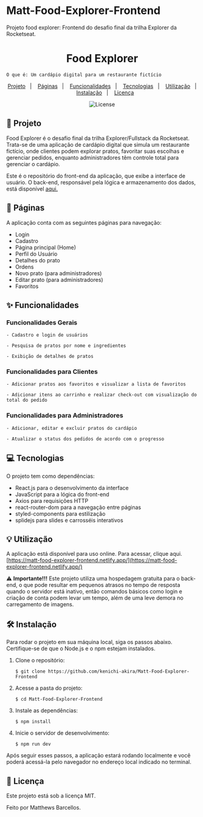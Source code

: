# Matt-Food-Explorer-Frontend
 Projeto food explorer: Frontend do desafio final da trilha Explorer da Rocketseat. 

<h1 align="center" style="text-align: center;"> Food Explorer </h1>

    O que é: Um cardápio digital para um restaurante fictício

<p align="center"> <a href="#project">Projeto</a>&nbsp;&nbsp;&nbsp;|&nbsp;&nbsp;&nbsp; <a href="#pages">Páginas</a>&nbsp;&nbsp;&nbsp;|&nbsp;&nbsp;&nbsp; <a href="#features">Funcionalidades</a>&nbsp;&nbsp;&nbsp;|&nbsp;&nbsp;&nbsp; <a href="#technologies">Tecnologias</a>&nbsp;&nbsp;&nbsp;|&nbsp;&nbsp;&nbsp; <a href="#usage">Utilização</a>&nbsp;&nbsp;&nbsp;|&nbsp;&nbsp;&nbsp; <a href="#install">Instalação</a>&nbsp;&nbsp;&nbsp;|&nbsp;&nbsp;&nbsp; <a href="#license">Licença</a> </p> <p align="center"> <img alt="License" src="https://img.shields.io/static/v1?label=license&message=MIT&color=49AA26&labelColor=000000"> </p> <h2 id="project">📁 Projeto</h2>

Food Explorer é o desafio final da trilha Explorer/Fullstack da Rocketseat. Trata-se de uma aplicação de cardápio digital que simula um restaurante fictício, onde clientes podem explorar pratos, favoritar suas escolhas e gerenciar pedidos, enquanto administradores têm controle total para gerenciar o cardápio.

Este é o repositório do front-end da aplicação, que exibe a interface de usuário. O back-end, responsável pela lógica e armazenamento dos dados, está disponível [aqui.](https://github.com/kenichi-akira/Matt-Food-Explorer-Backend/tree/main)
<h2 id="pages">📃 Páginas</h2>

A aplicação conta com as seguintes páginas para navegação:

- Login
- Cadastro
- Página principal (Home)
- Perfil do Usuário
- Detalhes do prato
- Ordens
- Novo prato (para administradores)
- Editar prato (para administradores)
- Favoritos

<h2 id="features">✨ Funcionalidades</h2>

### Funcionalidades Gerais

    - Cadastro e login de usuários
    
    - Pesquisa de pratos por nome e ingredientes
    
    - Exibição de detalhes de pratos

### Funcionalidades para Clientes

    - Adicionar pratos aos favoritos e visualizar a lista de favoritos
    
    - Adicionar itens ao carrinho e realizar check-out com visualização do total do pedido

### Funcionalidades para Administradores

    - Adicionar, editar e excluir pratos do cardápio
    
    - Atualizar o status dos pedidos de acordo com o progresso

<h2 id="technologies">💻 Tecnologias</h2>

O projeto tem como dependências:

- React.js para o desenvolvimento da interface
- JavaScript para a lógica do front-end
- Axios para requisições HTTP
- react-router-dom para a navegação entre páginas
- styled-components para estilização
- splidejs para slides e carrosséis interativos

<h2 id="usage">💡 Utilização</h2>

A aplicação está disponível para uso online. Para acessar, clique aqui. [https://matt-food-explorer-frontend.netlify.app/](https://matt-food-explorer-frontend.netlify.app/)

⚠️ **Importante!!!** Este projeto utiliza uma hospedagem gratuita para o back-end, o que pode resultar em pequenos atrasos no tempo de resposta quando o servidor está inativo, então comandos básicos como login e criação de conta podem levar um tempo, além de uma leve demora no carregamento de imagens.

<h2 id="install">🛠 Instalação</h2>

Para rodar o projeto em sua máquina local, siga os passos abaixo. Certifique-se de que o Node.js e o npm estejam instalados.

1. Clone o repositório:

       $ git clone https://github.com/kenichi-akira/Matt-Food-Explorer-Frontend

2. Acesse a pasta do projeto:

       $ cd Matt-Food-Explorer-Frontend

3. Instale as dependências:

       $ npm install

4. Inicie o servidor de desenvolvimento:

       $ npm run dev

Após seguir esses passos, a aplicação estará rodando localmente e você poderá acessá-la pelo navegador no endereço local indicado no terminal.
<h2 id="license">📝 Licença</h2>

Este projeto está sob a licença MIT.

Feito por Matthews Barcellos.
